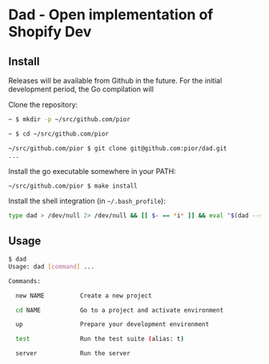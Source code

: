 # Dad - Open implementation of Shopify Dev

## Install

Releases will be available from Github in the future. For the initial development
period, the Go compilation will

Clone the repository:
```bash
~ $ mkdir -p ~/src/github.com/pior

~ $ cd ~/src/github.com/pior

~/src/github.com/pior $ git clone git@github.com:pior/dad.git
...
```

Install the go executable somewhere in your PATH:
```bash
~/src/github.com/pior $ make install
```

Install the shell integration (in `~/.bash_profile`):
```bash
type dad > /dev/null 2> /dev/null && [[ $- == *i* ]] && eval "$(dad --shell-init)"
```

## Usage

```bash
$ dad
Usage: dad [command] ...

Commands:

  new NAME          Create a new project

  cd NAME           Go to a project and activate environment

  up                Prepare your development environment

  test              Run the test suite (alias: t)

  server            Run the server
```
